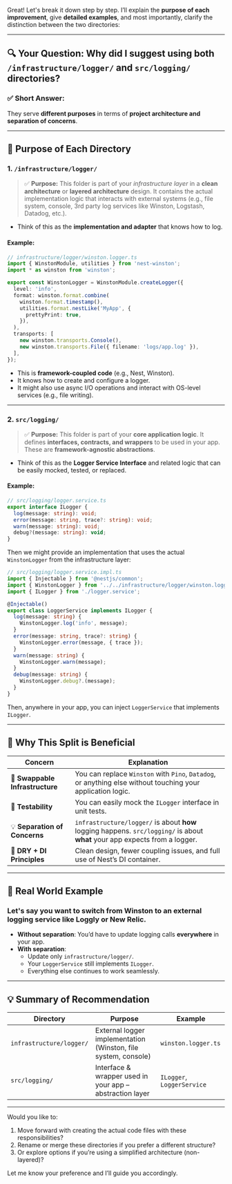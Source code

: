 Great! Let's break it down step by step. I’ll explain the **purpose of each improvement**, give **detailed examples**, and most importantly, clarify the distinction between the two directories:

---

## 🔍 Your Question: Why did I suggest using both `/infrastructure/logger/` and `src/logging/` directories?

### ✅ Short Answer:
They serve **different purposes** in terms of **project architecture and separation of concerns**.

---

## 🎯 Purpose of Each Directory

### 1. **`/infrastructure/logger/`**
> ✅ **Purpose:** This folder is part of your _infrastructure layer_ in a **clean architecture** or **layered architecture** design. It contains the actual implementation logic that interacts with external systems (e.g., file system, console, 3rd party log services like Winston, Logstash, Datadog, etc.).

- Think of this as the **implementation and adapter** that knows how to log.

#### Example:
```ts
// infrastructure/logger/winston.logger.ts
import { WinstonModule, utilities } from 'nest-winston';
import * as winston from 'winston';

export const WinstonLogger = WinstonModule.createLogger({
  level: 'info',
  format: winston.format.combine(
    winston.format.timestamp(),
    utilities.format.nestLike('MyApp', {
      prettyPrint: true,
    }),
  ),
  transports: [
    new winston.transports.Console(),
    new winston.transports.File({ filename: 'logs/app.log' }),
  ],
});
```

- This is **framework-coupled code** (e.g., Nest, Winston).
- It knows how to create and configure a logger.
- It might also use async I/O operations and interact with OS-level services (e.g., file writing).

---

### 2. **`src/logging/`**
> ✅ **Purpose:** This folder is part of your **core application logic**. It defines **interfaces, contracts, and wrappers** to be used in your app. These are **framework-agnostic abstractions**.

- Think of this as the **Logger Service Interface** and related logic that can be easily mocked, tested, or replaced.

#### Example:
```ts
// src/logging/logger.service.ts
export interface ILogger {
  log(message: string): void;
  error(message: string, trace?: string): void;
  warn(message: string): void;
  debug?(message: string): void;
}
```

Then we might provide an implementation that uses the actual `WinstonLogger` from the infrastructure layer:

```ts
// src/logging/logger.service.impl.ts
import { Injectable } from '@nestjs/common';
import { WinstonLogger } from '../../infrastructure/logger/winston.logger';
import { ILogger } from './logger.service';

@Injectable()
export class LoggerService implements ILogger {
  log(message: string) {
    WinstonLogger.log('info', message);
  }
  error(message: string, trace?: string) {
    WinstonLogger.error(message, { trace });
  }
  warn(message: string) {
    WinstonLogger.warn(message);
  }
  debug(message: string) {
    WinstonLogger.debug?.(message);
  }
}
```

Then, anywhere in your app, you can inject `LoggerService` that implements `ILogger`.

---

## 🧠 Why This Split is Beneficial

| Concern | Explanation |
|--------|-------------|
| 🔄 **Swappable Infrastructure** | You can replace `Winston` with `Pino`, `Datadog`, or anything else without touching your application logic. |
| 🧪 **Testability** | You can easily mock the `ILogger` interface in unit tests. |
| 💡 **Separation of Concerns** | `infrastructure/logger/` is about **how** logging happens. `src/logging/` is about **what** your app expects from a logger. |
| 🔁 **DRY + DI Principles** | Clean design, fewer coupling issues, and full use of Nest’s DI container. |

---

## 📌 Real World Example

### Let's say you want to switch from Winston to an external logging service like **Loggly** or **New Relic**.

- **Without separation**: You’d have to update logging calls **everywhere** in your app.
- **With separation**:
  - Update only `infrastructure/logger/`.
  - Your `LoggerService` still implements `ILogger`.
  - Everything else continues to work seamlessly.

---

## 💡 Summary of Recommendation

| Directory | Purpose | Example |
|----------|---------|---------|
| `infrastructure/logger/` | External logger implementation (Winston, file system, console) | `winston.logger.ts` |
| `src/logging/` | Interface & wrapper used in your app – abstraction layer | `ILogger`, `LoggerService` |

---

Would you like to:
1. Move forward with creating the actual code files with these responsibilities?
2. Rename or merge these directories if you prefer a different structure?
3. Or explore options if you’re using a simplified architecture (non-layered)?

Let me know your preference and I’ll guide you accordingly.